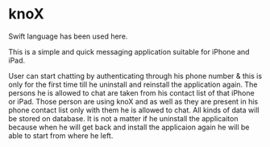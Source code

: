 # knoX

Swift language has been used here.

This is a simple and quick messaging application suitable for iPhone and iPad.

User can start chatting by authenticating through his phone number & this is only for the first time till he uninstall and reinstall the application again. The persons he is allowed to chat are taken from his contact list of that iPhone or iPad. Those person are using knoX and as well as they are present in his phone contact list only with them he is allowed to chat. All kinds of data will be stored on database. It is not a matter if he uninstall the applicaiton because when he will get back and install the applicaion again he will be able to start from where he left.
